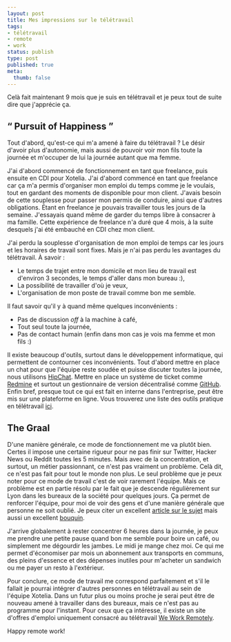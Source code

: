 ```yaml
---
layout: post
title: Mes impressions sur le télétravail
tags:
- télétravail
- remote
- work
status: publish
type: post
published: true
meta:
  thumb: false
---
```

Celà fait maintenant 9 mois que je suis en télétravail et je peux tout de suite dire que j'apprécie ça.

## &ldquo; Pursuit of Happiness &rdquo;

Tout d'abord, qu'est-ce qui m'a amené à faire du télétravail ? Le désir d'avoir plus d'autonomie, mais aussi de pouvoir voir mon fils toute la journée et m'occuper de lui la journée autant que ma femme.

J'ai d'abord commencé de fonctionnement en tant que freelance, puis ensuite en CDI pour Xotelia. J'ai d'abord commencé en tant que freelance car ça m'a permis d'organiser mon emploi du temps comme je le voulais, tout en gardant des moments de disponible pour mon client. J'avais besoin de cette souplesse pour passer mon permis de conduire, ainsi que d'autres obligations. Étant en freelance je pouvais travailler tous les jours de la semaine. J'essayais quand même de garder du temps libre à consacrer à ma famille. Cette expérience de freelance n'a duré que 4 mois, à la suite desquels j'ai été embauché en CDI chez mon client.

J'ai perdu la souplesse d'organisation de mon emploi de temps car les jours et les horaires de travail sont fixes. Mais je n'ai pas perdu les avantages du télétravail. À savoir :

* Le temps de trajet entre mon domicile et mon lieu de travail est d'environ 3 secondes, le temps d'aller dans mon bureau :),
* La possibilité de travailler d'où je veux,
* L'organisation de mon poste de travail comme bon me semble.

Il faut savoir qu'il y à quand même quelques inconvénients :

* Pas de discussion _off_ à la machine à café,
* Tout seul toute la journée,
* Pas de contact humain (enfin dans mon cas je vois ma femme et mon fils :)

Il existe beaucoup d'outils, surtout dans le développement informatique, qui permettent de contourner ces inconvénients. Tout d'abord mettre en place un chat pour que l'équipe reste soudée et puisse discuter toutes la journée, nous utilisons [HipChat](https://www.hipchat.com/). Mettre en place un système de ticket comme [Redmine](https://plan.io/) et surtout un gestionnaire de version décentralisé comme [GitHub](https://github.com/). Enfin bref, presque tout ce qui est fait en interne dans l'entreprise, peut être mis sur une plateforme en ligne. Vous trouverez une liste des outils pratique en télétravail [ici](http://thenextweb.com/apps/2014/12/06/tools-remote-teams/).

## The Graal

D'une manière générale, ce mode de fonctionnement me va plutôt bien. Certes il impose une certaine rigueur pour ne pas finir sur Twitter, Hacker News ou Reddit toutes les 5 minutes. Mais avec de la concentration, et surtout, un métier passionnant, ce n'est pas vraiment un problème. Celà dit, ce n'est pas fait pour tout le monde non plus. Le seul problème que je peux noter pour ce mode de travail c'est de voir rarement l'équipe. Mais ce problème est en partie résolu par le fait que je descende régulièrement sur Lyon dans les bureaux de la société pour quelques jours. Ça permet de renforcer l'équipe, pour moi de voir des gens et d'une manière générale que personne ne soit oublié. Je peux citer un excellent [article sur le sujet](http://justinjackson.ca/remote/) mais aussi un excellent [bouquin](http://www.amazon.fr/Remote-Required-David-Heinemeier-Hansson/dp/0091954673/).

J'arrive globalement à rester concentrer 6 heures dans la journée, je peux me prendre une petite pause quand bon me semble pour boire un café, ou simplement me dégourdir les jambes. Le midi je mange chez moi. Ce qui me permet d'économiser par mois un abonnement aux transports en communs, des pleins d'essence et des dépenses inutiles pour m'acheter un sandwich ou me payer un resto à l'extérieur.

Pour conclure, ce mode de travail me correspond parfaitement et s'il le fallait je pourrai intégrer d'autres personnes en télétravail au sein de l'équipe Xotelia. Dans un futur plus ou moins proche je serai peut être de nouveau amené à travailler dans des bureaux, mais ce n'est pas au programme pour l'instant. Pour ceux que ça intéresse, il existe un site d'offres d'emploi uniquement consacré au télétravail [We Work Remotely](https://weworkremotely.com/).

Happy remote work!
